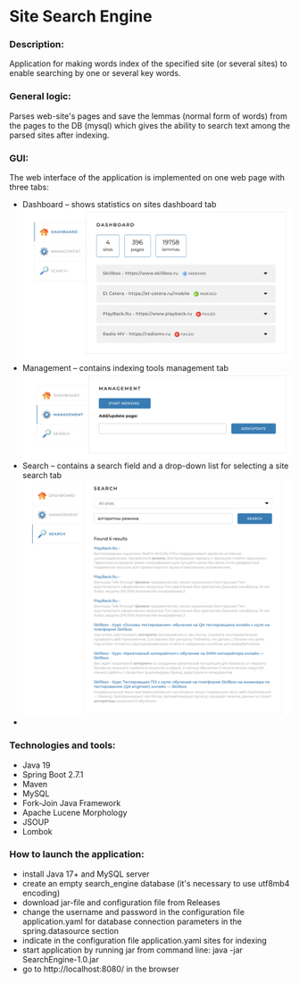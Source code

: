 # Site Search Engine

### Description:

Application for making words index of the specified site (or several sites) to enable searching by one or several key
words.

### General logic:

Parses web-site's pages and save the lemmas (normal form of words) from the pages to the DB (mysql)
which gives the ability to search text among the parsed sites after indexing.

### GUI:

The web interface of the application is implemented on one web page with three tabs:

* Dashboard – shows statistics on sites
  dashboard tab
  <img src="src/main/resources/static/assets/images/dashboard.png"/>
* Management – contains indexing tools
  management tab
  <img src="src/main/resources/static/assets/images/management.png"/>
* Search – contains a search field and a drop-down list for selecting a site
  search tab
  <img src="src/main/resources/static/assets/images/search.png"/>
*
### Technologies and tools:

* Java 19
* Spring Boot 2.7.1
* Maven
* MySQL
* Fork-Join Java Framework
* Apache Lucene Morphology
* JSOUP
* Lombok

### How to launch the application:

* install Java 17+ and MySQL server
* create an empty search_engine database (it's necessary to use utf8mb4 encoding)
* download jar-file and configuration file from Releases
* change the username and password in the configuration file application.yaml for database connection parameters in the
  spring.datasource section
* indicate in the configuration file application.yaml sites for indexing
* start application by running jar from command line: java -jar SearchEngine-1.0.jar
* go to http://localhost:8080/ in the browser

